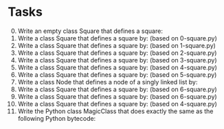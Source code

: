 # Tasks
0. Write an empty class Square that defines a square:
1. Write a class Square that defines a square by: (based on 0-square.py)
2. Write a class Square that defines a square by: (based on 1-square.py)
3. Write a class Square that defines a square by: (based on 2-square.py)
4. Write a class Square that defines a square by: (based on 3-square.py)
5. Write a class Square that defines a square by: (based on 4-square.py)
6. Write a class Square that defines a square by: (based on 5-square.py)
7. Write a class Node that defines a node of a singly linked list by:
8. Write a class Square that defines a square by: (based on 6-square.py)
9. Write a class Square that defines a square by: (based on 6-square.py)
9. Write a class Square that defines a square by: (based on 4-square.py)
10. Write the Python class MagicClass that does exactly the same as the following Python bytecode:
